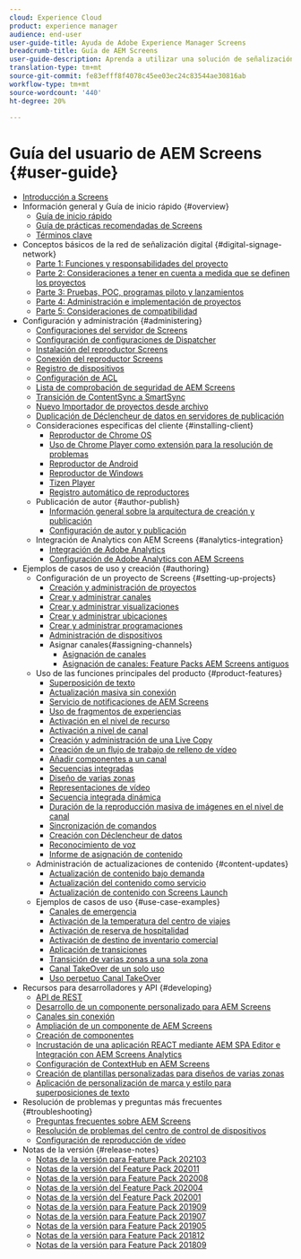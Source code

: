 ```yaml
---
cloud: Experience Cloud
product: experience manager
audience: end-user
user-guide-title: Ayuda de Adobe Experience Manager Screens
breadcrumb-title: Guía de AEM Screens
user-guide-description: Aprenda a utilizar una solución de señalización digital que le permita publicar interacciones y experiencias digitales dinámicas e interactivas.
translation-type: tm+mt
source-git-commit: fe83efff8f4078c45ee03ec24c83544ae30816ab
workflow-type: tm+mt
source-wordcount: '440'
ht-degree: 20%

---
```



# Guía del usuario de AEM Screens {#user-guide}

+ [Introducción a Screens](aem-screens-introduction.md)
+ Información general y Guía de inicio rápido {#overview}
   + [Guía de inicio rápido](kickstart-for-aem-screens.md)
   + [Guía de prácticas recomendadas de Screens](https://docs.adobe.com/content/help/es-ES/experience-manager-screens/using/about-guide.html)
   + [Términos clave](screens-glossary.md)
+ Conceptos básicos de la red de señalización digital {#digital-signage-network}
   + [Parte 1: Funciones y responsabilidades del proyecto](project-roles-responsibilities.md)
   + [Parte 2: Consideraciones a tener en cuenta a medida que se definen los proyectos](project-considerations.md)
   + [Parte 3: Pruebas, POC, programas piloto y lanzamientos](testing-pocs-pilots-rollouts.md)
   + [Parte 4: Administración e implementación de proyectos](project-management-and-deployment.md)
   + [Parte 5: Consideraciones de compatibilidad](support-considerations.md)
+ Configuración y administración {#administering}
   + [Configuraciones del servidor de Screens](configuring-screens-introduction.md)
   + [Configuración de configuraciones de Dispatcher](dispatcher-configurations-aem-screens.md)
   + [Instalación del reproductor Screens](installing-screens-player.md)
   + [Conexión del reproductor Screens](working-with-screens-player.md)
   + [Registro de dispositivos](device-registration.md)
   + [Configuración de ACL](setting-up-acls.md)
   + [Lista de comprobación de seguridad de AEM Screens](security-checklist.md)
   + [Transición de ContentSync a SmartSync](smartsync.md)
   + [Nuevo Importador de proyectos desde archivo](project-importer.md)
   + [Duplicación de Déclencheur de datos en servidores de publicación](replicating-data-triggers.md)
   + Consideraciones específicas del cliente {#installing-client}
      + [Reproductor de Chrome OS](implementing-chrome-os-player.md)
      + [Uso de Chrome Player como extensión para la resolución de problemas](using-chrome-player-as-an-extension.md)
      + [Reproductor de Android](implementing-android-player.md)
      + [Reproductor de Windows](implementing-windows-player.md)
      + [Tizen Player](tizen-player.md)
      + [Registro automático de reproductores](auto-registration-players.md)
   + Publicación de autor {#author-publish}
      + [Información general sobre la arquitectura de creación y publicación](author-publish-architecture-overview.md)
      + [Configuración de autor y publicación](author-and-publish.md)
   + Integración de Analytics con AEM Screens {#analytics-integration}
      + [Integración de Adobe Analytics](adobe-analytics-integration-aem-screens.md)
      + [Configuración de Adobe Analytics con AEM Screens](configuring-adobe-analytics-aem-screens.md)
+ Ejemplos de casos de uso y creación {#authoring}
   + Configuración de un proyecto de Screens {#setting-up-projects}
      + [Creación y administración de proyectos](creating-a-screens-project.md)
      + [Crear y administrar canales](managing-channels.md)
      + [Crear y administrar visualizaciones](managing-displays.md)
      + [Crear y administrar ubicaciones](managing-locations.md)
      + [Crear y administrar programaciones](managing-schedules.md)
      + [Administración de dispositivos](managing-devices.md)
      + Asignar canales{#assigning-channels} 
         + [Asignación de canales](channel-assignment-latest-fp.md)
         + [Asignación de canales: Feature Packs AEM Screens antiguos](channel-assignment.md)
   + Uso de las funciones principales del producto {#product-features}
      + [Superposición de texto](text-overlay.md)
      + [Actualización masiva sin conexión](bulk-offline-update.md)
      + [Servicio de notificaciones de AEM Screens](screens-notifications-service.md)
      + [Uso de fragmentos de experiencias](experience-fragments-in-screens.md)
      + [Activación en el nivel de recurso](asset-level-scheduling.md)
      + [Activación a nivel de canal](channel-level-activation.md)
      + [Creación y administración de una Live Copy](managing-livecopy.md)
      + [Creación de un flujo de trabajo de relleno de vídeo](creating-a-video-padding-workflow.md)
      + [Añadir componentes a un canal](adding-components-to-a-channel.md)
      + [Secuencias integradas](embedded-sequences.md)
      + [Diseño de varias zonas](multi-zone-layout-aem-screens.md)
      + [Representaciones de vídeo](generating-renditions.md)
      + [Secuencia integrada dinámica](dynamic-embedded-sequences.md)
      + [Duración de la reproducción masiva de imágenes en el nivel de canal](channel-level-image-playback.md)
      + [Sincronización de comandos](using-command-sync.md)
      + [Creación con Déclencheur de datos](authoring-data-triggers.md)
      + [Reconocimiento de voz](voice-recognition.md)
      + [Informe de asignación de contenido](content-assignment-report.md)
   + Administración de actualizaciones de contenido {#content-updates}
      + [Actualización de contenido bajo demanda](on-demand-content.md)
      + [Actualización del contenido como servicio](content-update-as-a-service.md)
      + [Actualización de contenido con Screens Launch](launches.md)
   + Ejemplos de casos de uso {#use-case-examples}
      + [Canales de emergencia](emergency-channel.md)
      + [Activación de la temperatura del centro de viajes](local-temperature-activation.md)
      + [Activación de reserva de hospitalidad](hospitality-reservation-activation.md)
      + [Activación de destino de inventario comercial](retail-inventory-activation.md)
      + [Aplicación de transiciones](applying-transitions.md)
      + [Transición de varias zonas a una sola zona](multizone-to-singlezone.md)
      + [Canal TakeOver de un solo uso](single-use-takeover-channel.md)
      + [Uso perpetuo Canal TakeOver](perpetual-takeover-channel.md)
+ Recursos para desarrolladores y API {#developing}
   + [API de REST](rest-api.md)
   + [Desarrollo de un componente personalizado para AEM Screens](developing-custom-component-tutorial-develop.md)
   + [Canales sin conexión](offline-channels.md)
   + [Ampliación de un componente de AEM Screens](extending-component-tutorial-develop.md)
   + [Creación de componentes](creating-components.md)
   + [Incrustación de una aplicación REACT mediante AEM SPA Editor e Integración con AEM Screens Analytics](embedding-react-app.md)
   + [Configuración de ContextHub en AEM Screens](configuring-context-hub.md)
   + [Creación de plantillas personalizadas para diseños de varias zonas](creating-custom-templates-multizone-layouts.md)
   + [Aplicación de personalización de marca y estilo para superposiciones de texto](custom-branding-text-overlays.md)
+ Resolución de problemas y preguntas más frecuentes {#troubleshooting}
   + [Preguntas frecuentes sobre AEM Screens](aem-screens-faqs.md)
   + [Resolución de problemas del centro de control de dispositivos](monitoring-screens.md)
   + [Configuración de reproducción de vídeo](troubleshoot-videos.md)
+ Notas de la versión {#release-notes}
   + [Notas de la versión para Feature Pack 202103](release-notes-fp-202103.md)
   + [Notas de la versión del Feature Pack 202011](release-notes-fp-202011.md)
   + [Notas de la versión para Feature Pack 202008](release-notes-fp-202008.md)
   + [Notas de la versión del Feature Pack 202004](release-notes-fp-202004.md)
   + [Notas de la versión del Feature Pack 202001](release-notes-fp-202001.md)
   + [Notas de la versión para Feature Pack 201909](release-notes-fp-201909.md)
   + [Notas de la versión para Feature Pack 201907](release-notes-fp-201907.md)
   + [Notas de la versión para Feature Pack 201905](screens-release-notes-fp-201905.md)
   + [Notas de la versión para Feature Pack 201812](release-notes-fp-201812.md)
   + [Notas de la versión para Feature Pack 201809](screens-release-notes.md)
